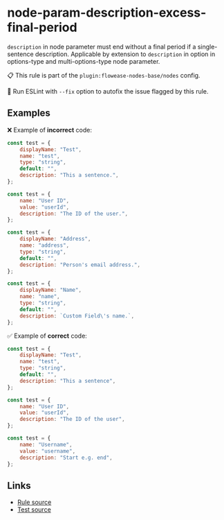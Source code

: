 [//]: # "File generated from a template. Do not edit this file directly."

# node-param-description-excess-final-period

`description` in node parameter must end without a final period if a single-sentence description. Applicable by extension to `description` in option in options-type and multi-options-type node parameter.

📋 This rule is part of the `plugin:flowease-nodes-base/nodes` config.

🔧 Run ESLint with `--fix` option to autofix the issue flagged by this rule.

## Examples

❌ Example of **incorrect** code:

```js
const test = {
	displayName: "Test",
	name: "test",
	type: "string",
	default: "",
	description: "This a sentence.",
};

const test = {
	name: "User ID",
	value: "userId",
	description: "The ID of the user.",
};

const test = {
	displayName: "Address",
	name: "address",
	type: "string",
	default: "",
	description: "Person's email address.",
};

const test = {
	displayName: "Name",
	name: "name",
	type: "string",
	default: "",
	description: `Custom Field\'s name.`,
};
```

✅ Example of **correct** code:

```js
const test = {
	displayName: "Test",
	name: "test",
	type: "string",
	default: "",
	description: "This a sentence",
};

const test = {
	name: "User ID",
	value: "userId",
	description: "The ID of the user",
};

const test = {
	name: "Username",
	value: "username",
	description: "Start e.g. end",
};
```

## Links

- [Rule source](../../lib/rules/node-param-description-excess-final-period.ts)
- [Test source](../../tests/node-param-description-excess-final-period.test.ts)
